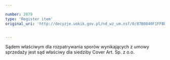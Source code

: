 ```yaml
---

number: 2879
type: 'Register item'
original_uri: 'http://decyzje.uokik.gov.pl/nd_wz_um.nsf/0/87B0840F1FFBD244C12579B30038A5E6?OpenDocument'


---
```


Sądem właściwym dla rozpatrywania sporów wynikających z umowy sprzedaży jest sąd właściwy dla siedziby Cover Art. Sp. z o.o.
